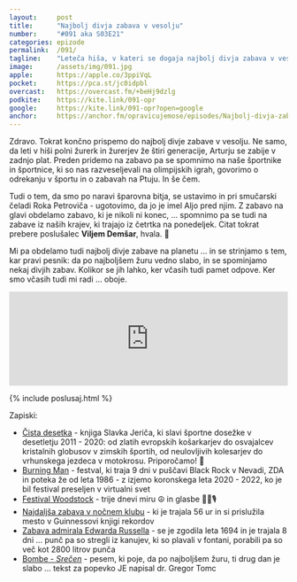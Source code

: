 ```yaml
---
layout: 	post
title:  	"Najbolj divja zabava v vesolju"
number: 	"#091 aka S03E21"
categories:	epizode
permalink:	/091/
tagline: 	"Leteča hiša, v kateri se dogaja najbolj divja zabava v vesolju, ki traja že 4 generacije? Kje kupimo vstopnice? Citat prebere Viljem Demšar."
image:		/assets/img/091.jpg
apple:		https://apple.co/3ppiVqL
pocket:		https://pca.st/jc0idpbl
overcast:	https://overcast.fm/+beHj9dzlg
podkite:	https://kite.link/091-opr
google:		https://kite.link/091-opr?open=google
anchor:		https://anchor.fm/opravicujemose/episodes/Najbolj-divja-zabava-v-vesolju-e1eluv3
---
```


Zdravo. Tokrat končno prispemo do najbolj divje zabave v vesolju. Ne samo, da leti v hiši polni žurerk in žurerjev že štiri generacije, Arturju se zabije v zadnjo plat. Preden pridemo na zabavo pa se spomnimo na naše športnike in športnice, ki so nas razveseljevali na olimpijskih igrah, govorimo o odrekanju v športu in o zabavah na Ptuju. In še čem.

Tudi o tem, da smo po naravi šparovna bitja, se ustavimo in pri smučarski čeladi Roka Petroviča - ugotovimo, da jo je imel Aljo pred njim. Z zabavo na glavi obdelamo zabavo, ki je nikoli ni konec, ... spomnimo pa se tudi na zabave iz naših krajev, ki trajajo iz četrtka na ponedeljek. Citat tokrat prebere poslušalec **Viljem Demšar**, hvala. 🙏

Mi pa obdelamo tudi najbolj divje zabave na planetu ... in se strinjamo s tem, kar pravi pesnik: da po najboljšem žuru vedno slabo, in se spominjamo nekaj divjih zabav. Kolikor se jih lahko, ker včasih tudi pamet odpove. Ker smo včasih tudi mi radi ... oboje.

<iframe src="https://www.listennotes.com/podcasts/opravičujemo-se-za/najbolj-divja-zabava-v-vesolju-xHjybPIr4eR/embed/" height="170px" width="100%" style="width: 1px; min-width: 100%;" frameborder="0" scrolling="no" loading="lazy"></iframe> 

{% include poslusaj.html %}

Zapiski:
- [Čista desetka](https://www.emka.si/webapp/wcs/stores/servlet/sl/emkasi/%C4%8Dista-desetka-p-9789610159001) - knjiga Slavka Jeriča, ki slavi športne dosežke v desetletju 2011 - 2020: od zlatih evropskih košarkarjev do osvajalcev kristalnih globusov v zimskih športih, od neulovljivih kolesarjev do vrhunskega jezdeca v motokrosu. Priporočamo! 📖
- [Burning Man](https://en.wikipedia.org/wiki/Burning_Man) - festval, ki traja 9 dni v puščavi Black Rock v Nevadi, ZDA in poteka že od leta 1986 - z izjemo koronskega leta 2020 - 2022, ko je bil festival preseljen v virtualni svet
- [Festival Woodstock](https://en.wikipedia.org/wiki/Woodstock) - trije dnevi miru ☮️ in glasbe 🎸🥁🎙
- [Najdaljša zabava v nočnem klubu](https://www.the961.com/lebanon-guinness-world-record-longest-party/) - ki je trajala 56 ur in si prislužila mesto v Guinnessovi knjigi rekordov
- [Zabava admirala Edwarda Russella](http://www.made-in-england.org/admiral-edward-russell%E2%80%99s-legendary-pissup/) - se je zgodila leta 1694 in je trajala 8 dni ... punč pa so stregli iz kanujev, ki so plavali v fontani, porabili pa so več kot 2800 litrov punča 
- [Bombe - _Srečen_](https://www.youtube.com/watch?v=2EWUpuSYlWk) - pesem, ki poje, da po najboljšem žuru, ti drug dan je slabo ... tekst za popevko JE napisal dr. Gregor Tomc  